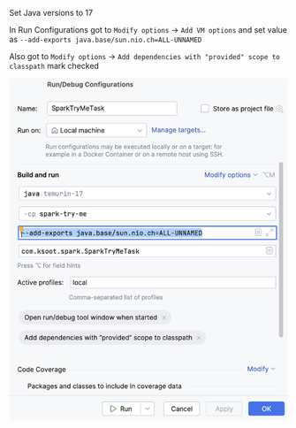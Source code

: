 Set Java versions to 17

In Run Configurations got to `Modify options` -> `Add VM options` and set value as `--add-exports java.base/sun.nio.ch=ALL-UNNAMED`

Also got to `Modify options` -> `Add dependencies with "provided" scope to classpath` mark checked

![IntelliJ - Run Configurations](https://github.com/officiallysingh/spark-try-me/blob/main/IntelliJ-Run%20Configuration.png)